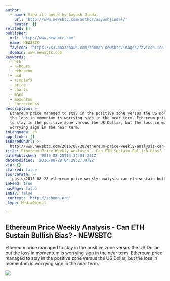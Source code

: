 ```yaml
---
author:
  - name: View all posts by Aayush Jindal
    url: 'http://www.newsbtc.com/author/aayushjindal/'
    avatar: {}
related: []
publisher:
  url: 'http://www.newsbtc.com'
  name: NEWSBTC
  favicon: 'https://s3.amazonaws.com/common-newsbtc/images/favicon.ico'
  domain: www.newsbtc.com
keywords:
  - eth
  - 4-hours
  - ethereum
  - usd
  - simplefx
  - price
  - charts
  - macd
  - momentum
  - correctness
description: >-
  Ethereum price managed to stay in the positive zone versus the US Dollar, but
  the loss in momentum is worrying sign in the near term. Ethereum price managed
  to stay in the positive zone versus the US Dollar, but the loss in momentum is
  worrying sign in the near term.
inLanguage: en
app_links: []
isBasedOnUrl: >-
  http://www.newsbtc.com/2016/08/28/ethereum-price-weekly-analysis-can-eth-sustain-bullish-bias/
title: Ethereum Price Weekly Analysis - Can ETH Sustain Bullish Bias? - NEWSBTC
datePublished: '2016-08-28T14:34:01.231Z'
dateModified: '2016-08-28T04:28:27.079Z'
via: {}
starred: false
sourcePath: >-
  _posts/2016-08-28-ethereum-price-weekly-analysis-can-eth-sustain-bullish-bia.md
inFeed: true
hasPage: false
inNav: false
_context: 'http://schema.org'
_type: MediaObject

---
```

<article style=""><h1>Ethereum Price Weekly Analysis - Can ETH Sustain Bullish Bias? - NEWSBTC</h1><p>Ethereum price managed to stay in the positive zone versus the US Dollar, but the loss in momentum is worrying sign in the near term. Ethereum price managed to stay in the positive zone versus the US Dollar, but the loss in momentum is worrying sign in the near term.</p><img src="http://s3.amazonaws.com/main-newsbtc-images/2016/08/28051014/Ethereum21.png" /></article>